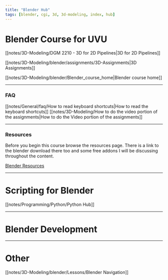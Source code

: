 ```yaml
---
title: "Blender Hub"
tags: [blender, cgi, 3d, 3d-modeling, index, hub]
---
```


# Blender Course for UVU

[[notes/3D-Modeling/DGM 2210 - 3D for 2D Pipelines|3D for 2D Pipelines]]

[[notes/3D-Modeling/blender/assignments/3D-Assignments|3D Assignments]]

[[notes/3D-Modeling/blender/Blender_course_home|Blender course home]]

---



### FAQ
[[notes/General/faq/How to read keyboard shortcuts|How to read the keyboard shortcuts]]
[[notes/3D-Modeling/How to do the video portion of the assignments|How to do the Video portion of the assignments]]



---
### Resources
Before you begin this course browse the resources page. There is a link to the blender download there too and some free addons I will be discussing throughout the content.

[Blender Resources](notes/3D-Modeling/blender/Resources/Blender%20Resources.md)


---

# Scripting for Blender

[[notes/Programming/Python/Python Hub]]


---

# Blender Development




---

# Other

[[notes/3D-Modeling/blender/Lessons/Blender Navigation]]
